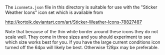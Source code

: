 The `iconmeta.json` file in this directory is suitable for use with the 
"Sticker Weather Icons" icon set which is available from 

http://kortoik.deviantart.com/art/Sticker-Weather-Icons-78827487

Note that because of the thin white border around these icons they
do not scale well. They come in three sizes and you should experiment
to see which size works best for you. If you have the large current
conditions icon turned off the 64px will likely be best. Otherwise 
128px may be preferable.